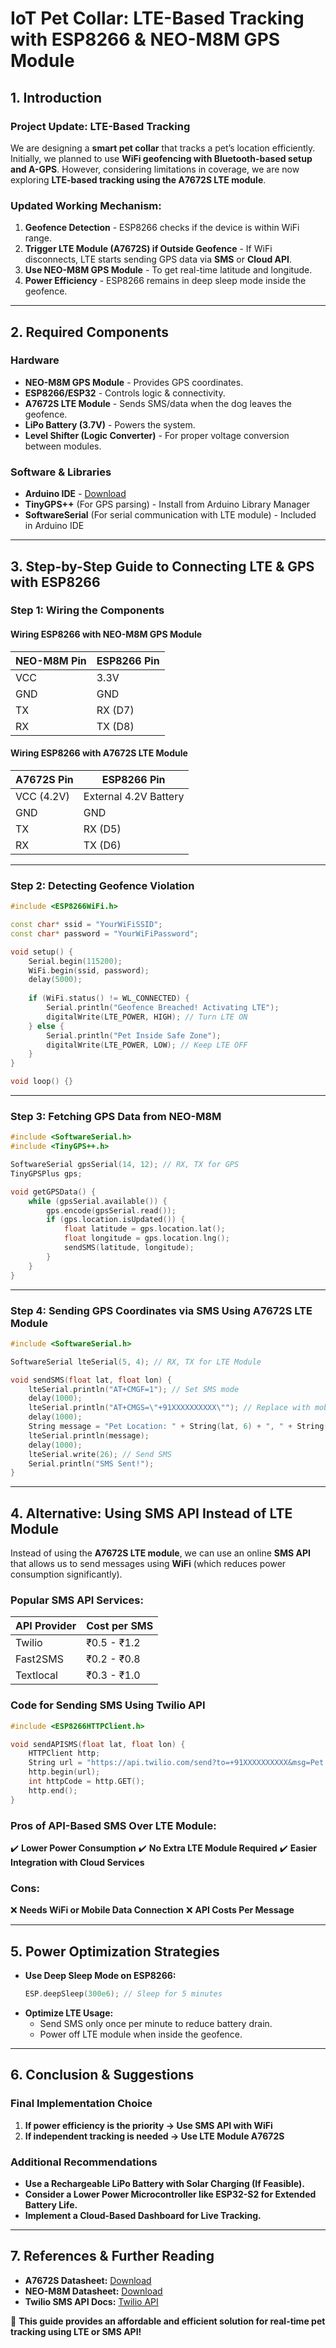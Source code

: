 # **IoT Pet Collar: LTE-Based Tracking with ESP8266 & NEO-M8M GPS Module**

## **1. Introduction**

### **Project Update: LTE-Based Tracking**

We are designing a **smart pet collar** that tracks a pet’s location efficiently. Initially, we planned to use **WiFi geofencing with Bluetooth-based setup and A-GPS**. However, considering limitations in coverage, we are now exploring **LTE-based tracking using the A7672S LTE module**.

### **Updated Working Mechanism:**
1. **Geofence Detection** - ESP8266 checks if the device is within WiFi range.
2. **Trigger LTE Module (A7672S) if Outside Geofence** - If WiFi disconnects, LTE starts sending GPS data via **SMS** or **Cloud API**.
3. **Use NEO-M8M GPS Module** - To get real-time latitude and longitude.
4. **Power Efficiency** - ESP8266 remains in deep sleep mode inside the geofence.

---

## **2. Required Components**

### **Hardware**

- **NEO-M8M GPS Module** - Provides GPS coordinates.
- **ESP8266/ESP32** - Controls logic & connectivity.
- **A7672S LTE Module** - Sends SMS/data when the dog leaves the geofence.
- **LiPo Battery (3.7V)** - Powers the system.
- **Level Shifter (Logic Converter)** - For proper voltage conversion between modules.

### **Software & Libraries**

- **Arduino IDE** - [Download](https://www.arduino.cc/en/software)
- **TinyGPS++** (For GPS parsing) - Install from Arduino Library Manager
- **SoftwareSerial** (For serial communication with LTE module) - Included in Arduino IDE

---

## **3. Step-by-Step Guide to Connecting LTE & GPS with ESP8266**

### **Step 1: Wiring the Components**

#### **Wiring ESP8266 with NEO-M8M GPS Module**
| **NEO-M8M Pin** | **ESP8266 Pin** |
|-----------------|-----------------|
| VCC            | 3.3V             |
| GND            | GND              |
| TX             | RX (D7)          |
| RX             | TX (D8)          |

#### **Wiring ESP8266 with A7672S LTE Module**
| **A7672S Pin** | **ESP8266 Pin** |
|---------------|----------------|
| VCC (4.2V)   | External 4.2V Battery |
| GND          | GND           |
| TX           | RX (D5)       |
| RX           | TX (D6)       |

---

### **Step 2: Detecting Geofence Violation**

```cpp
#include <ESP8266WiFi.h>

const char* ssid = "YourWiFiSSID";
const char* password = "YourWiFiPassword";

void setup() {
    Serial.begin(115200);
    WiFi.begin(ssid, password);
    delay(5000);
    
    if (WiFi.status() != WL_CONNECTED) {
        Serial.println("Geofence Breached! Activating LTE");
        digitalWrite(LTE_POWER, HIGH); // Turn LTE ON
    } else {
        Serial.println("Pet Inside Safe Zone");
        digitalWrite(LTE_POWER, LOW); // Keep LTE OFF
    }
}

void loop() {}
```

---

### **Step 3: Fetching GPS Data from NEO-M8M**

```cpp
#include <SoftwareSerial.h>
#include <TinyGPS++.h>

SoftwareSerial gpsSerial(14, 12); // RX, TX for GPS
TinyGPSPlus gps;

void getGPSData() {
    while (gpsSerial.available()) {
        gps.encode(gpsSerial.read());
        if (gps.location.isUpdated()) {
            float latitude = gps.location.lat();
            float longitude = gps.location.lng();
            sendSMS(latitude, longitude);
        }
    }
}
```

---

### **Step 4: Sending GPS Coordinates via SMS Using A7672S LTE Module**

```cpp
#include <SoftwareSerial.h>

SoftwareSerial lteSerial(5, 4); // RX, TX for LTE Module

void sendSMS(float lat, float lon) {
    lteSerial.println("AT+CMGF=1"); // Set SMS mode
    delay(1000);
    lteSerial.println("AT+CMGS=\"+91XXXXXXXXXX\""); // Replace with mobile number
    delay(1000);
    String message = "Pet Location: " + String(lat, 6) + ", " + String(lon, 6);
    lteSerial.println(message);
    delay(1000);
    lteSerial.write(26); // Send SMS
    Serial.println("SMS Sent!");
}
```

---

## **4. Alternative: Using SMS API Instead of LTE Module**

Instead of using the **A7672S LTE module**, we can use an online **SMS API** that allows us to send messages using **WiFi** (which reduces power consumption significantly).

### **Popular SMS API Services:**

| **API Provider** | **Cost per SMS** |
|-----------------|-----------------|
| Twilio         | ₹0.5 - ₹1.2       |
| Fast2SMS       | ₹0.2 - ₹0.8       |
| Textlocal      | ₹0.3 - ₹1.0       |

### **Code for Sending SMS Using Twilio API**

```cpp
#include <ESP8266HTTPClient.h>

void sendAPISMS(float lat, float lon) {
    HTTPClient http;
    String url = "https://api.twilio.com/send?to=+91XXXXXXXXXX&msg=Pet Location: " + String(lat) + ", " + String(lon);
    http.begin(url);
    int httpCode = http.GET();
    http.end();
}
```

### **Pros of API-Based SMS Over LTE Module:**
✔️ **Lower Power Consumption**
✔️ **No Extra LTE Module Required**
✔️ **Easier Integration with Cloud Services**

### **Cons:**
❌ **Needs WiFi or Mobile Data Connection**
❌ **API Costs Per Message**

---

## **5. Power Optimization Strategies**

- **Use Deep Sleep Mode on ESP8266:**
  ```cpp
  ESP.deepSleep(300e6); // Sleep for 5 minutes
  ```
- **Optimize LTE Usage:**
  - Send SMS only once per minute to reduce battery drain.
  - Power off LTE module when inside the geofence.

---

## **6. Conclusion & Suggestions**

### **Final Implementation Choice**
1. **If power efficiency is the priority → Use SMS API with WiFi**
2. **If independent tracking is needed → Use LTE Module A7672S**

### **Additional Recommendations**
- **Use a Rechargeable LiPo Battery with Solar Charging (If Feasible).**
- **Consider a Lower Power Microcontroller like ESP32-S2 for Extended Battery Life.**
- **Implement a Cloud-Based Dashboard for Live Tracking.**

---

## **7. References & Further Reading**

- **A7672S Datasheet:** [Download](https://www.quectel.com/product/lte-a7672s)
- **NEO-M8M Datasheet:** [Download](https://www.u-blox.com/sites/default/files/NEO-M8M_DataSheet.pdf)
- **Twilio SMS API Docs:** [Twilio API](https://www.twilio.com/docs/sms/api)

🚀 **This guide provides an affordable and efficient solution for real-time pet tracking using LTE or SMS API!**

